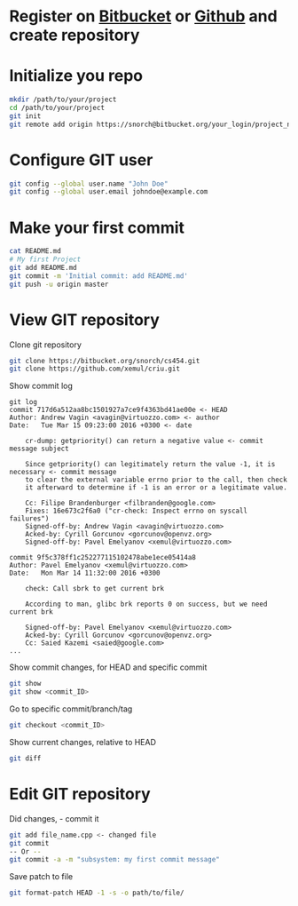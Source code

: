 # Register on [Bitbucket](https://bitbucket.org) or [Github](https://github.com/) and create repository

# Initialize you repo
```bash
mkdir /path/to/your/project
cd /path/to/your/project
git init
git remote add origin https://snorch@bitbucket.org/your_login/project_name.git
```
# Configure GIT user
```bash
git config --global user.name "John Doe"
git config --global user.email johndoe@example.com
```
# Make your first commit
```bash
cat README.md
# My first Project
git add README.md
git commit -m 'Initial commit: add README.md'
git push -u origin master
```
# View GIT repository
Clone git repository
```bash
git clone https://bitbucket.org/snorch/cs454.git
git clone https://github.com/xemul/criu.git
```
Show commit log

    git log
    commit 717d6a512aa8bc1501927a7ce9f4363bd41ae00e <- HEAD
    Author: Andrew Vagin <avagin@virtuozzo.com> <- author
    Date:   Tue Mar 15 09:23:00 2016 +0300 <- date

        cr-dump: getpriority() can return a negative value <- commit message subject

        Since getpriority() can legitimately return the value -1, it is necessary <- commit message
        to clear the external variable errno prior to the call, then check
        it afterward to determine if -1 is an error or a legitimate value.

        Cc: Filipe Brandenburger <filbranden@google.com>
        Fixes: 16e673c2f6a0 ("cr-check: Inspect errno on syscall failures")
        Signed-off-by: Andrew Vagin <avagin@virtuozzo.com>
        Acked-by: Cyrill Gorcunov <gorcunov@openvz.org>
        Signed-off-by: Pavel Emelyanov <xemul@virtuozzo.com>

    commit 9f5c378ff1c252277115102478abe1ece05414a8
    Author: Pavel Emelyanov <xemul@virtuozzo.com>
    Date:   Mon Mar 14 11:32:00 2016 +0300

        check: Call sbrk to get current brk

        According to man, glibc brk reports 0 on success, but we need current brk

        Signed-off-by: Pavel Emelyanov <xemul@virtuozzo.com>
        Acked-by: Cyrill Gorcunov <gorcunov@openvz.org>
        Cc: Saied Kazemi <saied@google.com>
    ...

Show commit changes, for HEAD and specific commit
```bash
git show
git show <commit_ID>
```
Go to specific commit/branch/tag
```bash
git checkout <commit_ID>
```
Show current changes, relative to HEAD
```bash
git diff
```
# Edit GIT repository
Did changes, - commit it
```bash
git add file_name.cpp <- changed file
git commit
-- Or --
git commit -a -m "subsystem: my first commit message"
```
Save patch to file
```bash
git format-patch HEAD -1 -s -o path/to/file/
```
